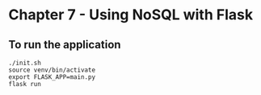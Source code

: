 Chapter 7 - Using NoSQL with Flask
==================================

To run the application
----------------------

```
./init.sh
source venv/bin/activate
export FLASK_APP=main.py
flask run
```
